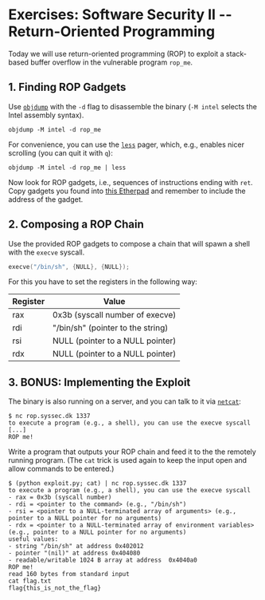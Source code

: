 # Exercises: Software Security II -- Return-Oriented Programming


Today we will use return-oriented programming (ROP) to exploit a stack-based
buffer overflow in the vulnerable program `rop_me`.


## 1. Finding ROP Gadgets

Use [`objdump`](https://man.archlinux.org/man/objdump.1) with the `-d` flag to
disassemble the binary (`-M intel` selects the Intel assembly syntax).
```
objdump -M intel -d rop_me
```
For convenience, you can use the [`less`](https://man.archlinux.org/man/less.1)
pager, which, e.g., enables nicer scrolling (you can quit it with `q`):
```
objdump -M intel -d rop_me | less
```
Now look for ROP gadgets, i.e., sequences of instructions ending with `ret`.
Copy gadgets you found into [this
Etherpad](https://ep.mafiasi.de/p/6cb4cdb5c1bed526-syssec_rop_gadgets) and
remember to include the address of the gadget.



## 2. Composing a ROP Chain


Use the provided ROP gadgets to compose a chain that will spawn a shell with
the `execve` syscall.
```c
execve("/bin/sh", {NULL}, {NULL});
```
For this you have to set the registers in the following way:

| Register | Value                             |
| -------- | --------------------------------- |
| rax      | 0x3b (syscall number of execve)   |
| rdi      | "/bin/sh" (pointer to the string) |
| rsi      | NULL (pointer to a NULL pointer)  |
| rdx      | NULL (pointer to a NULL pointer)  |



## 3. BONUS: Implementing the Exploit

The binary is also running on a server, and you can talk to it via
[`netcat`](https://man.archlinux.org/man/netcat.1):
```
$ nc rop.syssec.dk 1337
to execute a program (e.g., a shell), you can use the execve syscall
[...]
ROP me!
```

Write a program that outputs your ROP chain and feed it to the the remotely running program.
(The `cat` trick is used again to keep the input open and allow commands to be entered.)
```
$ (python exploit.py; cat) | nc rop.syssec.dk 1337
to execute a program (e.g., a shell), you can use the execve syscall
- rax = 0x3b (syscall number)
- rdi = <pointer to the command> (e.g., "/bin/sh")
- rsi = <pointer to a NULL-terminated array of arguments> (e.g., pointer to a NULL pointer for no arguments)
- rdx = <pointer to a NULL-terminated array of environment variables> (e.g., pointer to a NULL pointer for no arguments)
useful values:
- string "/bin/sh" at address 0x402012
- pointer "(nil)" at address 0x404080
- readable/writable 1024 B array at address  0x4040a0
ROP me!
read 160 bytes from standard input
cat flag.txt
flag{this_is_not_the_flag}
```
